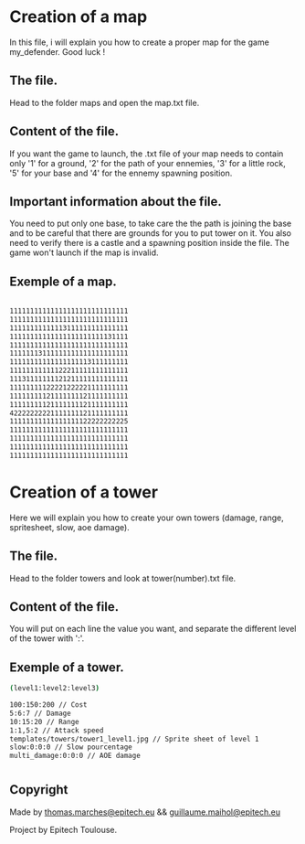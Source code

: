 # Creation of a map

In this file, i will explain you how to create a proper map for the game my_defender. Good luck !

## The file.

Head to the folder maps and open the map.txt file.

## Content of the file.

If you want the game to launch, the .txt file of your map needs to contain only  '1'  for a ground,  '2'  for the path of your ennemies, '3'  for a little rock, '5' for your base and '4' for the ennemy spawning position.

## Important information about the file.

You need to put only one base, to take care the the path is joining the base and to be careful that there are grounds for you to put tower on it.
You also need to verify there is a castle and a spawning position inside the file.
The game won't launch if the map is invalid.

## Exemple of a map.

```bash
                       
11111111111111111111111111111
11111111111111111111111111111
11111111111113111111111111111
11111111111111111111111131111
11111111111111111111111111111
11111113111111111111111111111
11111111111111111113111111111
11111111111122211111111111111
11131111111121211111111111111
11111111122221222221111111111
11111111121111111121111111111
11111111121111111121111111111
42222222221111111121111111111
11111111111111111122222222225
11111111111111111111111111111
11111111111111111111111111111
11111111111111111111111111111
11111111111111111111111111111

```

# Creation of a tower

Here we will explain you how to create your own towers (damage, range, spritesheet, slow, aoe damage).

## The file.

Head to the folder towers and look at tower(number).txt file.

## Content of the file.

You will put on each line the value you want, and separate the different level of the tower with ':'.

## Exemple of a tower.

```bash
(level1:level2:level3)

100:150:200 // Cost
5:6:7 // Damage
10:15:20 // Range
1:1,5:2 // Attack speed
templates/towers/tower1_level1.jpg // Sprite sheet of level 1
slow:0:0:0 // Slow pourcentage
multi_damage:0:0:0 // AOE damage

```

#

## Copyright

Made by thomas.marches@epitech.eu && guillaume.maihol@epitech.eu

Project by Epitech Toulouse.